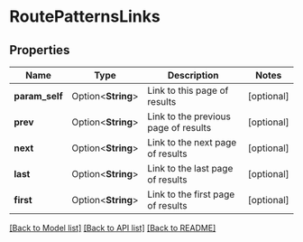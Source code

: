 # RoutePatternsLinks

## Properties

Name | Type | Description | Notes
------------ | ------------- | ------------- | -------------
**param_self** | Option<**String**> | Link to this page of results | [optional]
**prev** | Option<**String**> | Link to the previous page of results | [optional]
**next** | Option<**String**> | Link to the next page of results | [optional]
**last** | Option<**String**> | Link to the last page of results | [optional]
**first** | Option<**String**> | Link to the first page of results | [optional]

[[Back to Model list]](../README.md#documentation-for-models) [[Back to API list]](../README.md#documentation-for-api-endpoints) [[Back to README]](../README.md)


